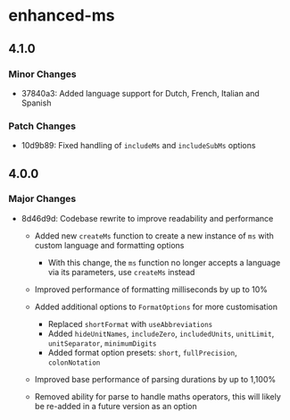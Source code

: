 # enhanced-ms

## 4.1.0

### Minor Changes

- 37840a3: Added language support for Dutch, French, Italian and Spanish

### Patch Changes

- 10d9b89: Fixed handling of `includeMs` and `includeSubMs` options

## 4.0.0

### Major Changes

- 8d46d9d: Codebase rewrite to improve readability and performance

  - Added new `createMs` function to create a new instance of `ms` with custom language and formatting options

    - With this change, the `ms` function no longer accepts a language via its parameters, use `createMs` instead

  - Improved performance of formatting milliseconds by up to 10%
  - Added additional options to `FormatOptions` for more customisation

    - Replaced `shortFormat` with `useAbbreviations`
    - Added `hideUnitNames`, `includeZero`, `includedUnits`, `unitLimit`, `unitSeparator`, `minimumDigits`
    - Added format option presets: `short`, `fullPrecision`, `colonNotation`

  - Improved base performance of parsing durations by up to 1,100%
  - Removed ability for parse to handle maths operators, this will likely be re-added in a future version as an option
